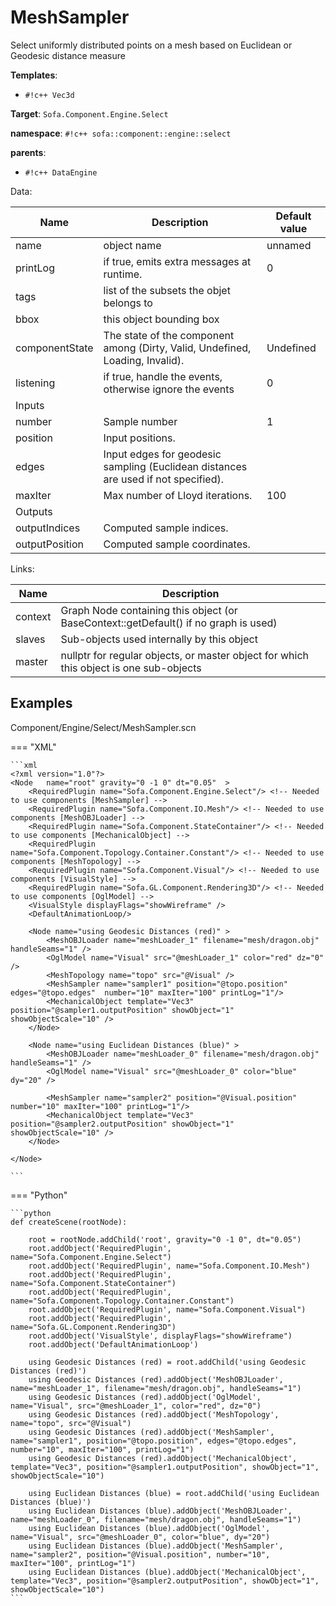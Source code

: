 # MeshSampler

Select uniformly distributed points on a mesh based on Euclidean or Geodesic distance measure


__Templates__:

- `#!c++ Vec3d`

__Target__: `Sofa.Component.Engine.Select`

__namespace__: `#!c++ sofa::component::engine::select`

__parents__: 

- `#!c++ DataEngine`

Data: 

<table>
<thead>
    <tr>
        <th>Name</th>
        <th>Description</th>
        <th>Default value</th>
    </tr>
</thead>
<tbody>
	<tr>
		<td>name</td>
		<td>
object name
</td>
		<td>unnamed</td>
	</tr>
	<tr>
		<td>printLog</td>
		<td>
if true, emits extra messages at runtime.
</td>
		<td>0</td>
	</tr>
	<tr>
		<td>tags</td>
		<td>
list of the subsets the objet belongs to
</td>
		<td></td>
	</tr>
	<tr>
		<td>bbox</td>
		<td>
this object bounding box
</td>
		<td></td>
	</tr>
	<tr>
		<td>componentState</td>
		<td>
The state of the component among (Dirty, Valid, Undefined, Loading, Invalid).
</td>
		<td>Undefined</td>
	</tr>
	<tr>
		<td>listening</td>
		<td>
if true, handle the events, otherwise ignore the events
</td>
		<td>0</td>
	</tr>
	<tr>
		<td colspan="3">Inputs</td>
	</tr>
	<tr>
		<td>number</td>
		<td>
Sample number
</td>
		<td>1</td>
	</tr>
	<tr>
		<td>position</td>
		<td>
Input positions.
</td>
		<td></td>
	</tr>
	<tr>
		<td>edges</td>
		<td>
Input edges for geodesic sampling (Euclidean distances are used if not specified).
</td>
		<td></td>
	</tr>
	<tr>
		<td>maxIter</td>
		<td>
Max number of Lloyd iterations.
</td>
		<td>100</td>
	</tr>
	<tr>
		<td colspan="3">Outputs</td>
	</tr>
	<tr>
		<td>outputIndices</td>
		<td>
Computed sample indices.
</td>
		<td></td>
	</tr>
	<tr>
		<td>outputPosition</td>
		<td>
Computed sample coordinates.
</td>
		<td></td>
	</tr>

</tbody>
</table>

Links: 

| Name | Description |
| ---- | ----------- |
|context|Graph Node containing this object (or BaseContext::getDefault() if no graph is used)|
|slaves|Sub-objects used internally by this object|
|master|nullptr for regular objects, or master object for which this object is one sub-objects|



## Examples

Component/Engine/Select/MeshSampler.scn

=== "XML"

    ```xml
    <?xml version="1.0"?>
    <Node 	name="root" gravity="0 -1 0" dt="0.05"  >
        <RequiredPlugin name="Sofa.Component.Engine.Select"/> <!-- Needed to use components [MeshSampler] -->
        <RequiredPlugin name="Sofa.Component.IO.Mesh"/> <!-- Needed to use components [MeshOBJLoader] -->
        <RequiredPlugin name="Sofa.Component.StateContainer"/> <!-- Needed to use components [MechanicalObject] -->
        <RequiredPlugin name="Sofa.Component.Topology.Container.Constant"/> <!-- Needed to use components [MeshTopology] -->
        <RequiredPlugin name="Sofa.Component.Visual"/> <!-- Needed to use components [VisualStyle] -->
        <RequiredPlugin name="Sofa.GL.Component.Rendering3D"/> <!-- Needed to use components [OglModel] -->
        <VisualStyle displayFlags="showWireframe" />
        <DefaultAnimationLoop/>
    
        <Node name="using Geodesic Distances (red)" >
            <MeshOBJLoader name="meshLoader_1" filename="mesh/dragon.obj" handleSeams="1" />
            <OglModel name="Visual" src="@meshLoader_1" color="red" dz="0" />
            <MeshTopology name="topo" src="@Visual" />
            <MeshSampler name="sampler1" position="@topo.position" edges="@topo.edges"  number="10" maxIter="100" printLog="1"/>
            <MechanicalObject template="Vec3" position="@sampler1.outputPosition" showObject="1" showObjectScale="10" />
        </Node>
    
        <Node name="using Euclidean Distances (blue)" >
            <MeshOBJLoader name="meshLoader_0" filename="mesh/dragon.obj" handleSeams="1" />
            <OglModel name="Visual" src="@meshLoader_0" color="blue" dy="20" />
    
            <MeshSampler name="sampler2" position="@Visual.position"  number="10" maxIter="100" printLog="1"/>
            <MechanicalObject template="Vec3" position="@sampler2.outputPosition" showObject="1" showObjectScale="10" />
        </Node>
    
    </Node>
    
    ```

=== "Python"

    ```python
    def createScene(rootNode):

        root = rootNode.addChild('root', gravity="0 -1 0", dt="0.05")
        root.addObject('RequiredPlugin', name="Sofa.Component.Engine.Select")
        root.addObject('RequiredPlugin', name="Sofa.Component.IO.Mesh")
        root.addObject('RequiredPlugin', name="Sofa.Component.StateContainer")
        root.addObject('RequiredPlugin', name="Sofa.Component.Topology.Container.Constant")
        root.addObject('RequiredPlugin', name="Sofa.Component.Visual")
        root.addObject('RequiredPlugin', name="Sofa.GL.Component.Rendering3D")
        root.addObject('VisualStyle', displayFlags="showWireframe")
        root.addObject('DefaultAnimationLoop')

        using Geodesic Distances (red) = root.addChild('using Geodesic Distances (red)')
        using Geodesic Distances (red).addObject('MeshOBJLoader', name="meshLoader_1", filename="mesh/dragon.obj", handleSeams="1")
        using Geodesic Distances (red).addObject('OglModel', name="Visual", src="@meshLoader_1", color="red", dz="0")
        using Geodesic Distances (red).addObject('MeshTopology', name="topo", src="@Visual")
        using Geodesic Distances (red).addObject('MeshSampler', name="sampler1", position="@topo.position", edges="@topo.edges", number="10", maxIter="100", printLog="1")
        using Geodesic Distances (red).addObject('MechanicalObject', template="Vec3", position="@sampler1.outputPosition", showObject="1", showObjectScale="10")

        using Euclidean Distances (blue) = root.addChild('using Euclidean Distances (blue)')
        using Euclidean Distances (blue).addObject('MeshOBJLoader', name="meshLoader_0", filename="mesh/dragon.obj", handleSeams="1")
        using Euclidean Distances (blue).addObject('OglModel', name="Visual", src="@meshLoader_0", color="blue", dy="20")
        using Euclidean Distances (blue).addObject('MeshSampler', name="sampler2", position="@Visual.position", number="10", maxIter="100", printLog="1")
        using Euclidean Distances (blue).addObject('MechanicalObject', template="Vec3", position="@sampler2.outputPosition", showObject="1", showObjectScale="10")
    ```

